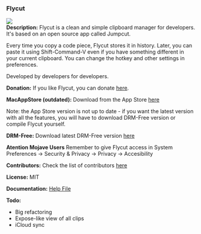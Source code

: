 ### Flycut
<a href="https://github.com/TermiT/Flycut/releases"><img src="http://a3.mzstatic.com/us/r1000/047/Purple/fb/53/f2/mzi.mcaxwyjm.175x175-75.png" /></a><br />
**Description:**
Flycut is a clean and simple clipboard manager for developers. It's based on an open source app called Jumpcut.

Every time you copy a code piece, Flycut stores it in history. Later, you can paste it using Shift-Command-V even if you have something different in your current clipboard. You can change the hotkey and other settings in preferences.

Developed by developers for developers.

**Donation:**
If you like Flycut, you can donate [here](http://www.pledgie.com/campaigns/16338).

**MacAppStore (outdated):**
Download from the App Store [here](http://itunes.apple.com/us/app/flycut-clipboard-manager/id442160987?mt=12)

Note: the App Store version is not up to date - if you want the latest version with all the features, you will have to download DRM-Free version or compile Flycut yourself.

**DRM-Free:**
Download latest DRM-Free version [here](https://github.com/TermiT/Flycut/releases)

**Atention Mojave Users**
Remember to give Flycut access in System Preferences -> Security & Privacy -> Privacy -> Accesibility


**Contributors:**
Check the list of contributors [here](https://github.com/TermiT/Flycut/graphs/contributors)

**License:**
MIT

**Documentation:**
[Help File](help.md)

**Todo:**

* Big refactoring
* Expose-like view of all clips
* iCloud sync
